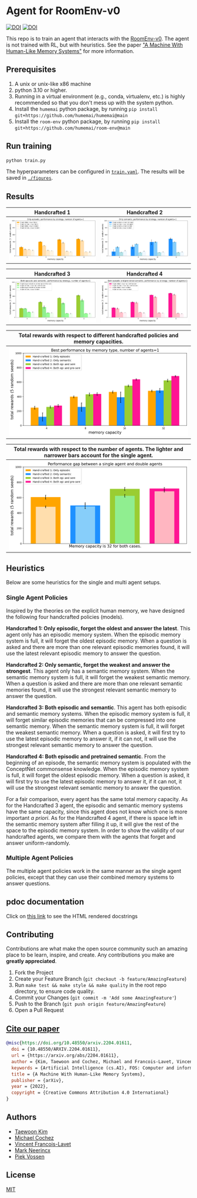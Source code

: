 # Agent for RoomEnv-v0

[![DOI](https://zenodo.org/badge/776465158.svg)](https://zenodo.org/doi/10.5281/zenodo.10876424)
[![DOI](https://img.shields.io/badge/Paper-PDF-red.svg)](https://arxiv.org/abs/2204.01611)

This repo is to train an agent that interacts with the
[RoomEnv-v0](https://github.com/humemai/room-env). The agent is not trained with RL, but
with heuristics. See the paper ["A Machine With Human-Like Memory
Systems"](https://arxiv.org/abs/2204.01611) for more information.

## Prerequisites

1. A unix or unix-like x86 machine
1. python 3.10 or higher.
1. Running in a virtual environment (e.g., conda, virtualenv, etc.) is highly
   recommended so that you don't mess up with the system python.
1. Install the `humemai` python package, by running `pip install git+https://github.com/humemai/humemai@main`
1. Install the `room-env` python package, by running `pip install git+https://github.com/humemai/room-env@main`

## Run training

```sh
python train.py
```

The hyperparameters can be configured in [`train.yaml`](./train.yaml). The results will
be saved in [`./figures`](./figures).

## Results

|          Handcrafted 1           |          Handcrafted 2           |
| :------------------------------: | :------------------------------: |
| ![](./figures/episodic-1-v0.png) | ![](./figures/semantic-1-v0.png) |

|               Handcrafted 3               |                   Handcrafted 4                    |
| :---------------------------------------: | :------------------------------------------------: |
| ![](./figures/episodic_semantic-1-v0.png) | ![](./figures/episodic_semantic_pretrain-1-v0.png) |

| Total rewards with respect to different handcrafted policies and memory capacities. |
| :---------------------------------------------------------------------------------: |
|                       ![](./figures/best-strategies-1-v0.png)                       |

| Total rewards with respect to the number of agents. The lighter and narrower bars account for the single agent. |
| :-------------------------------------------------------------------------------------------------------------: |
|                                 ![](./figures/single-and-double-agents-v0.png)                                  |

## Heuristics

Below are some heuristics for the single and multi agent setups.

### Single Agent Policies

Inspired by the theories on the explicit human memory, we have designed the following
four handcrafted policies (models).

**Handcrafted 1: Only episodic, forget the oldest and answer the latest**. This agent
only has an episodic memory system. When the episodic memory system is full, it will
forget the oldest episodic memory. When a question is asked and there are more than one
relevant episodic memories found, it will use the latest relevant episodic memory to
answer the question.

**Handcrafted 2: Only semantic, forget the weakest and answer the strongest**. This
agent only has a semantic memory system. When the semantic memory system is full, it
will forget the weakest semantic memory. When a question is asked and there are more
than one relevant semantic memories found, it will use the strongest relevant semantic
memory to answer the question.

**Handcrafted 3: Both episodic and semantic**. This agent has both episodic and semantic
memory systems. When the episodic memory system is full, it will forget similar episodic
memories that can be compressed into one semantic memory. When the semantic memory
system is full, it will forget the weakest semantic memory. When a question is asked, it
will first try to use the latest episodic memory to answer it, if it can not, it will
use the strongest relevant semantic memory to answer the question.

**Handcrafted 4: Both episodic and pretrained semantic**. From the beginning of an
episode, the semantic memory system is populated with the ConceptNet commonsense
knowledge. When the episodic memory system is full, it will forget the oldest episodic
memory. When a question is asked, it will first try to use the latest episodic memory to
answer it, if it can not, it will use the strongest relevant semantic memory to answer
the question.

For a fair comparison, every agent has the same total memory capacity. As for the
Handcrafted 3 agent, the episodic and semantic memory systems have the same capacity,
since this agent does not know which one is more important _a priori_. As for the
Handcrafted 4 agent, if there is space left in the semantic memory system after filling
it up, it will give the rest of the space to the episodic memory system. In order to
show the validity of our handcrafted agents, we compare them with the agents that forget
and answer uniform-randomly.

### Multiple Agent Policies

The multiple agent policies work in the same manner as the single agent policies, except
that they can use their combined memory systems to answer questions.

## pdoc documentation

Click on [this link](https://humemai.github.io/agent-room-env-v0) to see the HTML rendered
docstrings

## Contributing

Contributions are what make the open source community such an amazing place to be learn,
inspire, and create. Any contributions you make are **greatly appreciated**.

1. Fork the Project
1. Create your Feature Branch (`git checkout -b feature/AmazingFeature`)
1. Run `make test && make style && make quality` in the root repo directory, to ensure
   code quality.
1. Commit your Changes (`git commit -m 'Add some AmazingFeature'`)
1. Push to the Branch (`git push origin feature/AmazingFeature`)
1. Open a Pull Request

## [Cite our paper](https://arxiv.org/abs/2204.01611)

```bibtex
@misc{https://doi.org/10.48550/arxiv.2204.01611,
  doi = {10.48550/ARXIV.2204.01611},
  url = {https://arxiv.org/abs/2204.01611},
  author = {Kim, Taewoon and Cochez, Michael and Francois-Lavet, Vincent and Neerincx, Mark and Vossen, Piek},
  keywords = {Artificial Intelligence (cs.AI), FOS: Computer and information sciences, FOS: Computer and information sciences},
  title = {A Machine With Human-Like Memory Systems},
  publisher = {arXiv},
  year = {2022},
  copyright = {Creative Commons Attribution 4.0 International}
}
```

## Authors

- [Taewoon Kim](https://taewoon.kim/)
- [Michael Cochez](https://www.cochez.nl/)
- [Vincent Francois-Lavet](http://vincent.francois-l.be/)
- [Mark Neerincx](https://ocw.tudelft.nl/teachers/m_a_neerincx/)
- [Piek Vossen](https://vossen.info/)

## License

[MIT](https://choosealicense.com/licenses/mit/)
